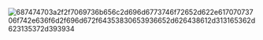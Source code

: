 ![687474703a2f2f7069736b656c2d696d6773746f72652d622e61707073706f742e636f6d2f696d672f64353830653936652d626438612d313165362d623135372d393934](https://github.com/KelvinUnieuro/Projeto-MotoSync/assets/118924359/b2cb9824-aebe-47fb-9acd-fb94c9876c61)
